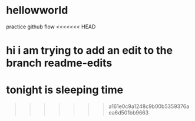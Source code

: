 # hellowworld
practice github flow
<<<<<<< HEAD
# hi i am trying to add an edit to the branch readme-edits
tonight is sleeping time
=======
>>>>>>> a161e0c9a1248c9b00b5359376aea6d501bb9663
